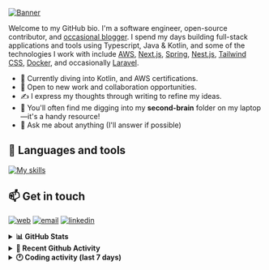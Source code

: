 [![Banner](https://raw.githubusercontent.com/wilfriedago/wilfriedago/main/assets/1.png)][website]

Welcome to my GitHub bio. I'm a software engineer, open-source contributor, and [occasional blogger][blog]. I spend my days building full-stack applications and tools using Typescript, Java & Kotlin, and some of the technologies I work with include [AWS](https://aws.amazon.com/fr/), [Next.js](https://nextjs.org/), [Spring](https://spring.io/), [Nest.js](https://nestjs.com/), [Tailwind CSS](https://github.com/tailwindlabs/tailwindcss), [Docker](https://www.docker.com/), and occasionally [Laravel](https://laravel.com/).

- 🔭 Currently diving into Kotlin, and AWS certifications.
- 👯 Open to new work and collaboration opportunities.
- ✍️ I express my thoughts through writing to refine my ideas.
- 🧠 You'll often find me digging into my **second-brain** folder on my laptop—it's a handy resource!
- 💬 Ask me about anything (I'll answer if possible)

## 🎨 Languages and tools

[![My skills](https://skillicons.dev/icons?i=typescript,js,nodejs,nest,java,kotlin,spring,python,fastapi,django,aws,docker,vscode,idea,tailwind&perline=15)](https://wilfriedago.dev/about#skills)

## 📫 Get in touch
[![web](https://img.shields.io/badge/WEBSITE-12100E?logo=google-earth&color=282A36)][website]
[![email](https://img.shields.io/badge/MAIL-12100E?logo=mailgun&color=282A36)][mail]
[![linkedin](https://img.shields.io/badge/LINKEDIN-12100E?logo=linkedin&color=282A36)][linkedin]


<details>
  <summary><b>📊 GitHub Stats</b></summary>
	<br/>
	<p align="left">
		<img width="49.5%" src="https://github-readme-stats.vercel.app/api?username=wilfriedago&show_icons=true&count_private=true&title_color=10b981&icon_color=10b981&theme=react&hide_border=true&rank_icon=github" />
		<img width="49.5%" src="https://streak-stats.demolab.com/?user=wilfriedago&hide_border=true&theme=react&ring=10b981&fire=fff&currStreakNum=fff&sideLabels=10b981&currStreakLabel=10b981&sideNums=fff" />
	</p>
</details>

<details>
  <summary><b>📅 Recent Github Activity</b></summary>
	<br>

<!--RECENT_ACTIVITY:last_update-->
Last Updated: Monday, September 2nd, 2024, 4:16:58 AM
<!--RECENT_ACTIVITY:last_update_end-->

<!--RECENT_ACTIVITY:start-->
1. ⬆️ Pushed 32 commit(s) to [wilfriedago/keycloak](https://github.com/wilfriedago/keycloak)<br>
2. 🔱 Forked [wilfriedago/Social-Amnesia](https://github.com/wilfriedago/Social-Amnesia) from [Nick-Gottschlich/Social-Amnesia](https://github.com/Nick-Gottschlich/Social-Amnesia)<br>
3. 💪 Opened PR [#23097](https://github.com/JetBrains/swot/pull/23097) in [JetBrains/swot](https://github.com/JetBrains/swot)<br>
4. ⬆️ Pushed 1 commit(s) to [wilfriedago/swot](https://github.com/wilfriedago/swot)<br>
5. 🔱 Forked [wilfriedago/swot](https://github.com/wilfriedago/swot) from [JetBrains/swot](https://github.com/JetBrains/swot)<br>
<!--RECENT_ACTIVITY:end-->
</details>

<details>
  <summary><b>🕐 Coding activity (last 7 days)</b></summary>
	<br>

<!--START_SECTION:waka-->

```python
Total Time: 30 hrs 2 mins

TypeScript               9 hrs 4 mins    ██████▒░░░░░░░░░░░░░░░░░░   25.41 %
JSON                     7 hrs 28 mins   █████▒░░░░░░░░░░░░░░░░░░░   20.92 %
Other                    5 hrs 41 mins   ████░░░░░░░░░░░░░░░░░░░░░   15.95 %
```

<!--END_SECTION:waka-->
</details>

[website]: https://wilfriedago.dev
[linkedin]: https://linkedin.com/in/wilfriedago
[blog]: https://wilfriedago.dev/blog
[mail]: mailto:me@wilfriedago.dev
